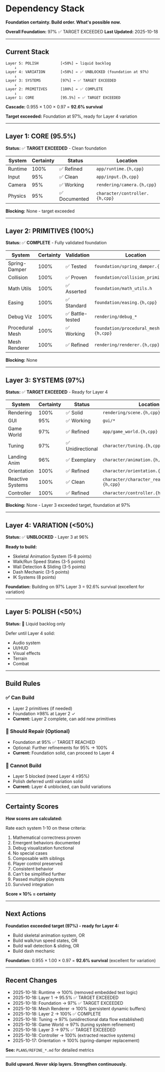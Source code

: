 # Dependency Stack

**Foundation certainty. Build order. What's possible now.**

**Overall Foundation:** 97% ✅ TARGET EXCEEDED
**Last Updated:** 2025-10-18

---

## Current Stack

```
Layer 5: POLISH          [<50%] ← liquid backlog
    ↓
Layer 4: VARIATION       [<50%] ← ✅ UNBLOCKED (foundation at 97%)
    ↓
Layer 3: SYSTEMS         [97%] ← ✅ TARGET EXCEEDED
    ↓
Layer 2: PRIMITIVES      [100%] ← ✅ COMPLETE
    ↓
Layer 1: CORE            [95.5%] ← ✅ TARGET EXCEEDED
```

**Cascade:** 0.955 × 1.00 × 0.97 = **92.6% survival**

**Target exceeded:** Foundation at 97%, ready for Layer 4 variation

---

## Layer 1: CORE (95.5%)

**Status:** ✅ **TARGET EXCEEDED** - Clean foundation

| System | Certainty | Status | Location |
|--------|-----------|--------|----------|
| Runtime | 100% | ✅ Refined | `app/runtime.{h,cpp}` |
| Input | 95% | ✅ Clean | `app/input.{h,cpp}` |
| Camera | 95% | ✅ Working | `rendering/camera.{h,cpp}` |
| Physics | 95% | ✅ Documented | `character/controller.{h,cpp}` |

**Blocking:** None - target exceeded

---

## Layer 2: PRIMITIVES (100%)

**Status:** ✅ **COMPLETE** - Fully validated foundation

| System | Certainty | Validation | Location |
|--------|-----------|------------|----------|
| Spring-Damper | 100% | ✅ Tested | `foundation/spring_damper.{h,cpp}` |
| Collision | 100% | ✅ Proven | `foundation/collision_primitives.h` |
| Math Utils | 100% | ✅ Asserted | `foundation/math_utils.h` |
| Easing | 100% | ✅ Standard | `foundation/easing.{h,cpp}` |
| Debug Viz | 100% | ✅ Battle-tested | `rendering/debug_*` |
| Procedural Mesh | 100% | ✅ Working | `foundation/procedural_mesh.{h,cpp}` |
| Mesh Renderer | 100% | ✅ Refined | `rendering/renderer.{h,cpp}` |

**Blocking:** None

---

## Layer 3: SYSTEMS (97%)

**Status:** ✅ **TARGET EXCEEDED** - Ready for Layer 4

| System | Certainty | Status | Location |
|--------|-----------|--------|----------|
| Rendering | 100% | ✅ Solid | `rendering/scene.{h,cpp}` |
| GUI | 95% | ✅ Working | `gui/*` |
| Game World | 97% | ✅ Refined | `app/game_world.{h,cpp}` |
| Tuning | 97% | ✅ Unidirectional | `character/tuning.{h,cpp}` |
| Landing Anim | 96% | ✅ Exemplary | `character/animation.{h,cpp}` |
| Orientation | 100% | ✅ Refined | `character/orientation.{h,cpp}` |
| Reactive Systems | 100% | ✅ Clean | `character/character_reactive_systems.{h,cpp}` |
| Controller | 100% | ✅ Refined | `character/controller.{h,cpp}` |

**Blocking:** None - Layer 3 exceeded target, foundation at 97%

---

## Layer 4: VARIATION (<50%)

**Status:** ✅ **UNBLOCKED** - Layer 3 at 96%

**Ready to build:**
- Skeletal Animation System (5-8 points)
- Walk/Run Speed States (3-5 points)
- Wall Detection & Sliding (3-5 points)
- Dash Mechanic (3-5 points)
- IK Systems (8 points)

**Foundation:** Building on 97% Layer 3 = 92.6% survival (excellent for variation)

---

## Layer 5: POLISH (<50%)

**Status:** 🚫 Liquid backlog only

Defer until Layer 4 solid:
- Audio system
- UI/HUD
- Visual effects
- Terrain
- Combat

---

## Build Rules

### ✅ Can Build
- Layer 2 primitives (if needed)
- Foundation ≥98% at Layer 2 ✓
- **Current:** Layer 2 complete, can add new primitives

### 🔧 Should Repair (Optional)
- Foundation at 95% ✅ TARGET REACHED
- Optional: Further refinements for 95% → 100%
- **Current:** Foundation solid, can proceed to Layer 4

### 🚫 Cannot Build
- Layer 5 blocked (need Layer 4 ≥95%)
- Polish deferred until variation solid
- **Current:** Layer 4 unblocked, can build variations

---

## Certainty Scores

**How scores are calculated:**

Rate each system 1-10 on these criteria:
1. Mathematical correctness proven
2. Emergent behaviors documented
3. Debug visualization functional
4. No special cases
5. Composable with siblings
6. Player control preserved
7. Consistent behavior
8. Can't be simplified further
9. Passed multiple playtests
10. Survived integration

**Score × 10% = certainty**

---

## Next Actions

**Foundation exceeded target (97%) - ready for Layer 4:**
- Build skeletal animation system, OR
- Build walk/run speed states, OR
- Build wall detection & sliding, OR
- Build dash mechanic

**Foundation:** 0.955 × 1.00 × 0.97 = **92.6% survival** (excellent for variation)

---

## Recent Changes

- 2025-10-18: Runtime → 100% (removed embedded test logic)
- 2025-10-18: Layer 1 → 95.5% ✅ TARGET EXCEEDED
- 2025-10-18: Foundation → 97% ✅ TARGET EXCEEDED
- 2025-10-18: Mesh Renderer → 100% (persistent dynamic buffers)
- 2025-10-18: Layer 2 → 100% ✅ COMPLETE
- 2025-10-18: Tuning → 97% (unidirectional data flow established)
- 2025-10-18: Game World → 97% (tuning system refinement)
- 2025-10-18: Layer 3 → 97% ✅ TARGET EXCEEDED
- 2025-10-18: Controller → 100% (extracted reactive systems)
- 2025-10-17: Orientation → 100% (spring-damper replacement)

**See:** `PLANS/REFINE_*.md` for detailed metrics

---

**Build upward. Never skip layers. Strengthen continuously.**
